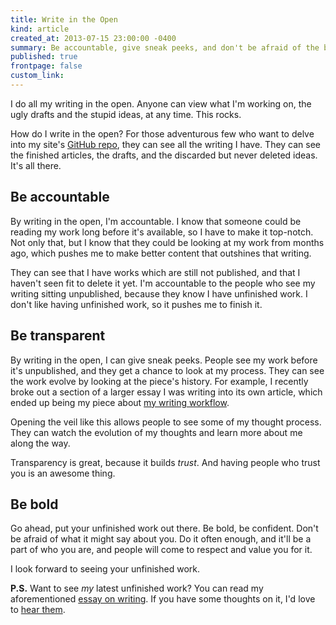 ```yaml
---
title: Write in the Open
kind: article
created_at: 2013-07-15 23:00:00 -0400
summary: Be accountable, give sneak peeks, and don't be afraid of the bullies.
published: true
frontpage: false
custom_link: 
---
```


<p class="article-intro">
I do all my writing in the open. Anyone can view what I'm working on, the ugly drafts and the stupid ideas, at any time. This rocks.
</p>

How do I write in the open? For those adventurous few who want to delve into my site's [GitHub repo](https://github.com/asdfgh746/ecustom.ca), they can see all the writing I have. They can see the finished articles, the drafts, and the discarded but never deleted ideas. It's all there.

## Be accountable

By writing in the open, I'm accountable. I know that someone could be reading my work long before it's available, so I have to make it top-notch. Not only that, but I know that they could be looking at my work from months ago, which pushes me to make better content that outshines that writing.

They can see that I have works which are still not published, and that I haven't seen fit to delete it yet. I'm accountable to the people who see my writing sitting unpublished, because they know I have unfinished work. I don't like having unfinished work, so it pushes me to finish it.

## Be transparent

By writing in the open, I can give sneak peeks. People see my work before it's unpublished, and they get a chance to look at my process. They can see the work evolve by looking at the piece's history. For example, I recently broke out a section of a larger essay I was writing into its own article, which ended up being my piece about [my writing workflow](http://bit.ly/17hhiLk).

Opening the veil like this allows people to see some of my thought process. They can watch the evolution of my thoughts and learn more about me along the way.

Transparency is great, because it builds *trust*. And having people who trust you is an awesome thing.

## Be bold

Go ahead, put your unfinished work out there. Be bold, be confident. Don't be afraid of what it might say about you. Do it often enough, and it'll be a part of who you are, and people will come to respect and value you for it.

I look forward to seeing your unfinished work.

**P.S.** Want to see *my* latest unfinished work? You can read my aforementioned [essay on writing](https://github.com/asdfgh746/ecustom.ca/blob/master/content/articles/writing-process.md). If you have some thoughts on it, I'd love to [hear them](mailto:lucas@ecustom.ca).